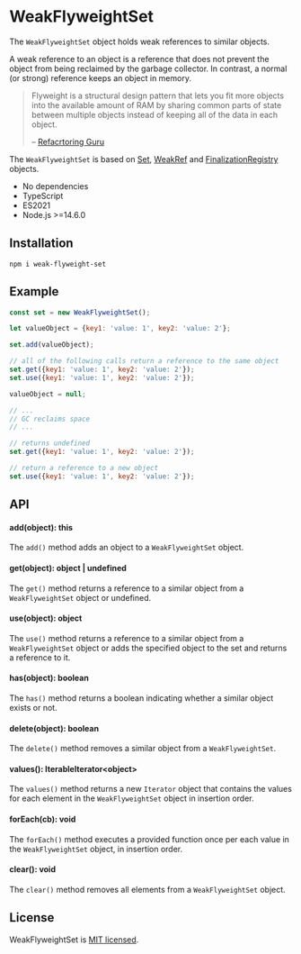 # WeakFlyweightSet

The `WeakFlyweightSet` object holds weak references to similar objects. 

A weak reference to an object is a reference that does not prevent the object from being reclaimed by the garbage collector. In contrast, a normal (or strong) reference keeps an object in memory.

> Flyweight is a structural design pattern that lets you fit more objects into the available amount of RAM by sharing common parts of state between multiple objects instead of keeping all of the data in each object.
>
> – [Refacrtoring Guru](https://refactoring.guru/design-patterns/flyweight)

The `WeakFlyweightSet` is based on [Set](https://developer.mozilla.org/en-US/docs/Web/JavaScript/Reference/Global_Objects/Set), [WeakRef](https://developer.mozilla.org/en-US/docs/Web/JavaScript/Reference/Global_Objects/WeakRef) and [FinalizationRegistry](https://developer.mozilla.org/en-US/docs/Web/JavaScript/Reference/Global_Objects/FinalizationRegistry) objects.

* No dependencies
* TypeScript
* ES2021
* Node.js >=14.6.0

## Installation

```
npm i weak-flyweight-set
```

## Example

```javascript
const set = new WeakFlyweightSet();

let valueObject = {key1: 'value: 1', key2: 'value: 2'};

set.add(valueObject);

// all of the following calls return a reference to the same object
set.get({key1: 'value: 1', key2: 'value: 2'});
set.use({key1: 'value: 1', key2: 'value: 2'});

valueObject = null;

// ...
// GC reclaims space
// ...

// returns undefined
set.get({key1: 'value: 1', key2: 'value: 2'});

// return a reference to a new object
set.use({key1: 'value: 1', key2: 'value: 2'});
```

## API

#### add(object): this

The `add()` method adds an object to a `WeakFlyweightSet` object.

#### get(object): object | undefined

The `get()` method returns a reference to a similar object from a `WeakFlyweightSet` object or undefined.

#### use(object): object

The `use()` method returns a reference to a similar object from a `WeakFlyweightSet` object or adds the specified object to the set and returns a reference to it.

#### has(object): boolean

The `has()` method returns a boolean indicating whether a similar object exists or not.

#### delete(object): boolean

The `delete()` method removes a similar object from a `WeakFlyweightSet`.

#### values(): IterableIterator\<object\>

The `values()` method returns a new `Iterator` object that contains the values for each element in the `WeakFlyweightSet` object in insertion order.

#### forEach(cb): void

The `forEach()` method executes a provided function once per each value in the `WeakFlyweightSet` object, in insertion order.

#### clear(): void

The `clear()` method removes all elements from a `WeakFlyweightSet` object.

## License

WeakFlyweightSet is [MIT licensed](LICENSE.md).
